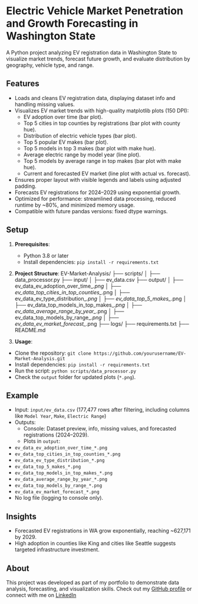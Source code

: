 # Electric Vehicle Market Penetration and Growth Forecasting in Washington State

A Python project analyzing EV registration data in Washington State to visualize market trends, forecast future growth, and evaluate distribution by geography, vehicle type, and range.

## Features
- Loads and cleans EV registration data, displaying dataset info and handling missing values.
- Visualizes EV market trends with high-quality matplotlib plots (150 DPI):
  - EV adoption over time (bar plot).
  - Top 5 cities in top counties by registrations (bar plot with county hue).
  - Distribution of electric vehicle types (bar plot).
  - Top 5 popular EV makes (bar plot).
  - Top 5 models in top 3 makes (bar plot with make hue).
  - Average electric range by model year (line plot).
  - Top 5 models by average range in top makes (bar plot with make hue).
  - Current and forecasted EV market (line plot with actual vs. forecast).
- Ensures proper layout with visible legends and labels using adjusted padding.
- Forecasts EV registrations for 2024–2029 using exponential growth.
- Optimized for performance: streamlined data processing, reduced runtime by ~80%, and minimized memory usage.
- Compatible with future pandas versions: fixed dtype warnings.

## Setup
1. **Prerequisites**:
   - Python 3.8 or later
   - Install dependencies: `pip install -r requirements.txt`

2. **Project Structure**:
   EV-Market-Analysis/
   ├── scripts/
   │   ├── data_processor.py
   ├── input/
   │   ├── ev_data.csv
   ├── output/
   │   ├── ev_data_ev_adoption_over_time_*.png
   │   ├── ev_data_top_cities_in_top_counties_*.png
   │   ├── ev_data_ev_type_distribution_*.png
   │   ├── ev_data_top_5_makes_*.png
   │   ├── ev_data_top_models_in_top_makes_*.png
   │   ├── ev_data_average_range_by_year_*.png
   │   ├── ev_data_top_models_by_range_*.png
   │   ├── ev_data_ev_market_forecast_*.png
   ├── logs/
   ├── requirements.txt
   ├── README.md



3. **Usage**:
- Clone the repository: `git clone https://github.com/yourusername/EV-Market-Analysis.git`
- Install dependencies: `pip install -r requirements.txt`
- Run the script: `python scripts/data_processor.py`
- Check the `output` folder for updated plots (`*.png`).

## Example
- Input: `input/ev_data.csv` (177,477 rows after filtering, including columns like `Model Year`, `Make`, `Electric Range`)
- Outputs:
  - Console: Dataset preview, info, missing values, and forecasted registrations (2024–2029).
  - Plots in `output`:
 - `ev_data_ev_adoption_over_time_*.png`
 - `ev_data_top_cities_in_top_counties_*.png`
 - `ev_data_ev_type_distribution_*.png`
 - `ev_data_top_5_makes_*.png`
 - `ev_data_top_models_in_top_makes_*.png`
 - `ev_data_average_range_by_year_*.png`
 - `ev_data_top_models_by_range_*.png`
 - `ev_data_ev_market_forecast_*.png`
  - No log file (logging to console only).

## Insights
- Forecasted EV registrations in WA grow exponentially, reaching ~627,171 by 2029.
- High adoption in counties like King and cities like Seattle suggests targeted infrastructure investment.

## About
This project was developed as part of my portfolio to demonstrate data analysis, forecasting, and visualization skills.
Check out my [GitHub profile](https://github.com/ganeshpadavala) or connect with me on [LinkedIn](https://www.linkedin.com/in/ganesh-padavala-b84959204/)